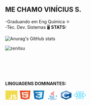 ## ME CHAMO VINÍCIUS S. 

-Graduando em Eng Química ⚛ <br>
-Téc. Dev. Sistemas 🖥️
**STATS:**

![Anurag's GitHub stats](https://github-readme-stats.vercel.app/api?username=viniciussf20&show_icons=true&theme=transparent)     



<div style="display: flex; align-items: right">
<img align="right" height="100" widht="100" alt= "zenitsu" src="https://i.pinimg.com/originals/8c/45/a5/8c45a59c9a6239012787c3cbb50f6f24.gif">
</div>   


**LINGUAGENS DOMINANTES:**
<div style="display: inline_block">
  <img align="center" alt="js" height="30" width="40" src="https://raw.githubusercontent.com/devicons/devicon/master/icons/javascript/javascript-plain.svg">
  <img align="center" alt="HTML" height="30" width="40" src="https://raw.githubusercontent.com/devicons/devicon/master/icons/html5/html5-original.svg">
  <img align="center" alt="CSS" height="30" width="40" src="https://raw.githubusercontent.com/devicons/devicon/master/icons/css3/css3-original.svg">
  <img align="center" alt="Java" height="30" width="40" src="https://raw.githubusercontent.com/devicons/devicon/ca28c779441053191ff11710fe24a9e6c23690d6/icons/java/java-original.svg">
  <img align="center" alt="c" height="30" width="40" src="https://raw.githubusercontent.com/devicons/devicon/ca28c779441053191ff11710fe24a9e6c23690d6/icons/c/c-original.svg">
  <img align="center" alt="React" height="30" width="40" src="https://raw.githubusercontent.com/devicons/devicon/master/icons/react/react-original.svg">
</div>
  
  ##
